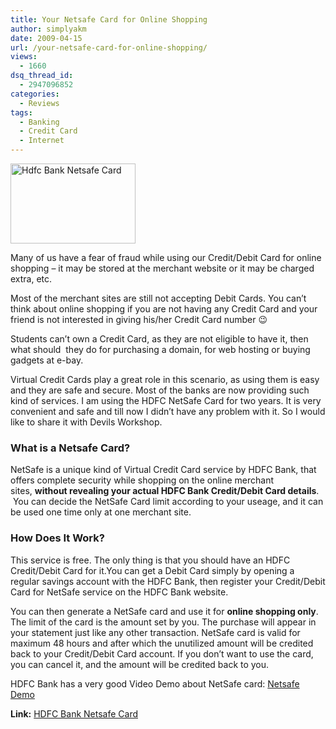 ```yaml
---
title: Your Netsafe Card for Online Shopping
author: simplyakm
date: 2009-04-15
url: /your-netsafe-card-for-online-shopping/
views:
  - 1660
dsq_thread_id:
  - 2947096852
categories:
  - Reviews
tags:
  - Banking
  - Credit Card
  - Internet
---
```

<div id="{4FF6ED88-BB70-4391-9472-3BE83C58129F}" class="mceTemp">
  <dl>
    <dt>
      <img class="size-full wp-image-5708" title="HDFC Bank NetSafe Card" src="http://cdn.devilsworkshop.org/files/2009/04/hd_netsafe.jpg" alt="Hdfc Bank Netsafe Card" width="200" height="128" />
    </dt>
  </dl>
</div>

Many of us have a fear of fraud while using our Credit/Debit Card for online shopping &#8211; it may be stored at the merchant website or it may be charged extra, etc.

Most of the merchant sites are still not accepting Debit Cards. You can&#8217;t think about online shopping if you are not having any Credit Card and your friend is not interested in giving his/her Credit Card number 😉

Students can&#8217;t own a Credit Card, as they are not eligible to have it, then what should  they do for purchasing a domain, for web hosting or buying gadgets at e-bay.

Virtual Credit Cards play a great role in this scenario, as using them is easy and they are safe and secure. Most of the banks are now providing such kind of services. I am using the HDFC NetSafe Card for two years. It is very convenient and safe and till now I didn&#8217;t have any problem with it. So I would like to share it with Devils Workshop.

### ****What is a Netsafe Card?****

NetSafe is a unique kind of Virtual Credit Card service by HDFC Bank, that offers complete security while shopping on the online merchant sites, **without revealing your actual HDFC Bank Credit/Debit Card details**.  You can decide the NetSafe Card limit according to your useage, and it can be used one time only at one merchant site.

### ****How Does It Work?****

This service is free. The only thing is that you should have an HDFC Credit/Debit Card for it.You can get a Debit Card simply by opening a regular savings account with the HDFC Bank, then register your Credit/Debit Card for NetSafe service on the HDFC Bank website.

You can then generate a NetSafe card and use it for **online shopping only**. The limit of the card is the amount set by you. The purchase will appear in your statement just like any other transaction. NetSafe card is valid for maximum 48 hours and after which the unutilized amount will be credited back to your Credit/Debit Card account. If you don&#8217;t want to use the card, you can cancel it, and the amount will be credited back to you.

HDFC Bank has a very good Video Demo about NetSafe card: <a href="http://www.hdfcbank.com/common/onlineservices/netsafedemo/netsafe.html" onclick="_gaq.push(['_trackEvent', 'outbound-article', 'http://www.hdfcbank.com/common/onlineservices/netsafedemo/netsafe.html', 'Netsafe Demo']);" target="_blank">Netsafe Demo</a>

**Link:** <a href="http://www.hdfcbank.com/personal/payments/netsafe/netsafe.htm" onclick="_gaq.push(['_trackEvent', 'outbound-article', 'http://www.hdfcbank.com/personal/payments/netsafe/netsafe.htm', 'HDFC Bank Netsafe Card']);" >HDFC Bank Netsafe Card</a>
